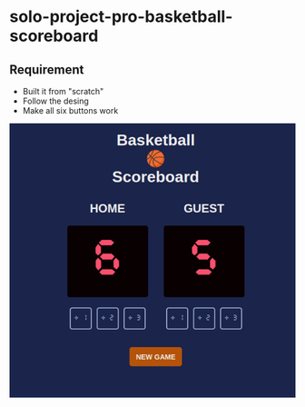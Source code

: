 # solo-project-pro-basketball-scoreboard

## Requirement

- Built it from "scratch"
- Follow the desing
- Make all six buttons work

![screen app](screen-app.png)

